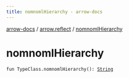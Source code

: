```yaml
---
title: nomnomlHierarchy - arrow-docs
---
```


[arrow-docs](../index.html) / [arrow.reflect](index.html) / [nomnomlHierarchy](./nomnoml-hierarchy.html)

# nomnomlHierarchy

`fun TypeClass.nomnomlHierarchy(): `[`String`](https://kotlinlang.org/api/latest/jvm/stdlib/kotlin/-string/index.html)